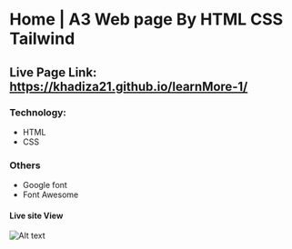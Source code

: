 #   Home | A3 Web page By HTML CSS Tailwind 

## Live Page Link: https://khadiza21.github.io/learnMore-1/

### Technology:
- HTML
- CSS

### Others
- Google font
- Font Awesome

#### Live site View
![Alt text](./images/)